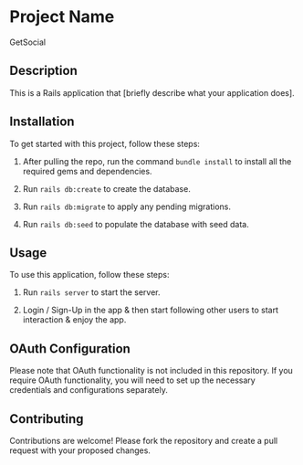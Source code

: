 # Project Name

GetSocial

## Description

This is a Rails application that [briefly describe what your application does].

## Installation

To get started with this project, follow these steps:

1. After pulling the repo, run the command `bundle install` to install all the required gems and dependencies.

2. Run `rails db:create` to create the database.

3. Run `rails db:migrate` to apply any pending migrations.

4. Run `rails db:seed` to populate the database with seed data.

## Usage

To use this application, follow these steps:

1. Run `rails server` to start the server.

2. Login / Sign-Up in the app & then start following other users to start interaction & enjoy the app.

## OAuth Configuration

Please note that OAuth functionality is not included in this repository. If you require OAuth functionality, you will need to set up the necessary credentials and configurations separately.

## Contributing

Contributions are welcome! Please fork the repository and create a pull request with your proposed changes.
